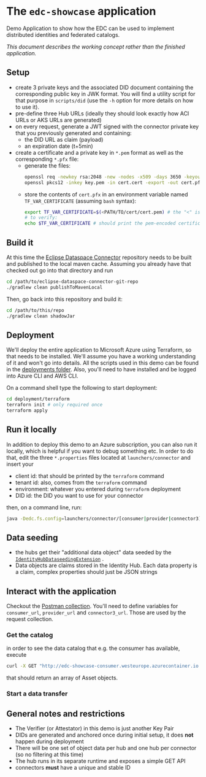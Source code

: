 # The `edc-showcase` application

Demo Application to show how the EDC can be used to implement distributed identities and federated catalogs.

_This document describes the working concept rather than the finished application._

## Setup

- create 3 private keys and the associated DID document containing the corresponding public key in JWK format. You will
  find a utility script for that purpose in `scripts/did` (use the `-h` option for more details on how to use it).
- pre-define three Hub URLs (ideally they should look exactly how ACI URLs or AKS URLs are generated)
- on every request, generate a JWT signed with the connector private key that you previously generated and containing:
  + the DID URL as claim (payload)
  + an expiration date (t+5min)
- create a certificate and a private key in `*.pem` format as well as the corresponding `*.pfx` file:
  - generate the files:
     ```bash 
     openssl req -newkey rsa:2048 -new -nodes -x509 -days 3650 -keyout key.pem -out cert.pem
     openssl pkcs12 -inkey key.pem -in cert.cert -export -out cert.pfx
     ```
  - store the contents of `cert.pfx` in an environment variable named `TF_VAR_CERTIFICATE` (assuming `bash` syntax):
    ```bash
    export TF_VAR_CERTIFICATE=$(<PATH/TO/cert/cert.pem) # the "<" is important!
    # to verify:
    echo $TF_VAR_CERTIFICATE # should print the pem-encoded certificate
    ```

## Build it

At this time the [Eclipse Dataspace Connector](https://github.com/eclipse-dataspaceconnector/DataSpaceConnector)
repository needs to be built and published to the local maven cache. Assuming you already have that checked out go into
that directory and run

```bash
cd /path/to/eclipse-dataspace-connector-git-repo
./gradlew clean publishToMavenLocal
```

Then, go back into this repository and build it:

```bash
cd /path/to/this/repo
./gradlew clean shadowJar
```

## Deployment

We'll deploy the entire application to Microsoft Azure using Terraform, so that needs to be installed. We'll assume you
have a working understanding of it and won't go into details. All the scripts used in this demo can be found in
the  [deployments folder](deployment/terraform). Also, you'll need to have installed and be logged into Azure CLI and
AWS CLI.

On a command shell type the following to start deployment:

```bash
cd deployment/terraform
terraforn init # only required once
terraform apply
```

## Run it locally

In addition to deploy this demo to an Azure subscription, you can also run it locally, which is helpful if you want to
debug something etc. In order to do that, edit the three `*.properties` files located at `launchers/connector` and
insert your

- client id: that should be printed by the `terraform` command
- tenant id: also, comes from the `terraform` command
- environment: whatever you entered during `terraform` deployment
- DID id: the DID you want to use for your connector

then, on a command line, run:

```bash
java -Dedc.fs.config=launchers/connector/[consumer|provider|connector3].properties -jar launchers/connector/build/libs/connector.jar
```

## Data seeding

- the hubs get their "additional data object" data seeded by
  the [`IdentityHubDataseedingExtension`](extensions/dataseeding/hub/src/main/java/org/eclipse/dataspaceconnector/dataseeding/catalog/IdentityHubDataseedingExtension.java)
  .
- Data objects are claims stored in the Identity Hub. Each data property is a claim, complex properties should just be
  JSON strings

## Interact with the application

Checkout the [Postman collection](resources/MSFT_EDC_Demo.postman_collection.json). You'll need to define variables
for `consumer_url`, `provider_url` and `connector3_url`. Those are used by the request collection.

### Get the catalog

in order to see the data catalog that e.g. the consumer has available, execute

```bash
curl -X GET "http://edc-showcase-consumer.westeurope.azurecontainer.io:8181/api/catalog/cached"
```

that should return an array of Asset objects.

### Start a data transfer

## General notes and restrictions

- The Verifier (or Attestator) in this demo is just another Key Pair
- DIDs are generated and anchored once during initial setup, it does **not** happen during deployment
- There will be one set of object data per hub and one hub per connector (so no filtering at this time)
- The hub runs in its separate runtime and exposes a simple GET API
- connectors **must** have a unique and stable ID
